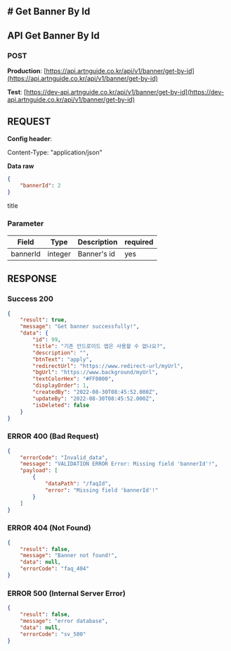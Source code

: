 ## # **Get Banner By Id**

## **API Get Banner By Id**

### **POST**

**Production**: [https://api.artnguide.co.kr/api/v1/banner/get-by-id](https://api.artnguide.co.kr/api/v1/banner/get-by-id)

**Test**: [https://dev-api.artnguide.co.kr/api/v1/banner/get-by-id](https://dev-api.artnguide.co.kr/api/v1/banner/get-by-id)

## **REQUEST**

**Config header**:

Content-Type: "application/json"

**Data raw**

```json
{
    "bannerId": 2
}
```

title

### **Parameter**

|  Field   | Type    | Description | required |
| :------: | ------- | ----------- | -------- |
| bannerId | integer | Banner's id | yes      |

## **RESPONSE**

### **Success 200**

```json
{
    "result": true,
    "message": "Get banner successfully!",
    "data": {
        "id": 99,
        "title": "기존 안드로이드 앱은 사용할 수 없나요?",
        "description": "",
        "btnText": "apply",
        "redirectUrl": "https://www.redirect-url/myUrl",
        "bgUrl": "https://www.background/myUrl",
        "textColorHex": "#FF0000",
        "displayOrder": 1,
        "createdBy": "2022-08-30T08:45:52.000Z",
        "updateBy": "2022-08-30T08:45:52.000Z",
        "isDeleted": false
    }
}
```

### **ERROR 400 (Bad Request)**

```json
{
    "errorCode": "Invalid_data",
    "message": "VALIDATION ERROR Error: Missing field 'bannerId'!",
    "payload": [
        {
            "dataPath": "/faqId",
            "error": "Missing field 'bannerId'!"
        }
    ]
}
```

### **ERROR 404 (Not Found)**

```json
{
    "result": false,
    "message": "Banner not found!",
    "data": null,
    "errorCode": "faq_404"
}
```

### **ERROR 500 (Internal Server Error)**

```json
{
    "result": false,
    "message": "error database",
    "data": null,
    "errorCode": "sv_500"
}
```
